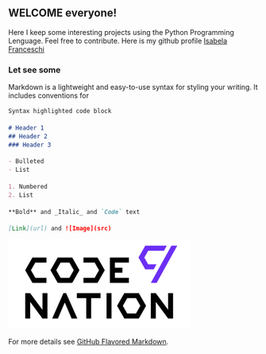 ## WELCOME everyone!

Here I keep some interesting projects using the Python Programming Lenguage. Feel free to contribute.
Here is my github profile [Isabela Franceschi](https://github.com/IsabelaFranceschi) 

### Let see some

Markdown is a lightweight and easy-to-use syntax for styling your writing. It includes conventions for

```markdown
Syntax highlighted code block

# Header 1
## Header 2
### Header 3

- Bulleted
- List

1. Numbered
2. List

**Bold** and _Italic_ and `Code` text

[Link](url) and ![Image](src)
```
![Image of Yaktocat](https://github.com/IsabelaFranceschi/projeto_pratico/blob/master/logo.png)

For more details see [GitHub Flavored Markdown](https://guides.github.com/features/mastering-markdown/).
